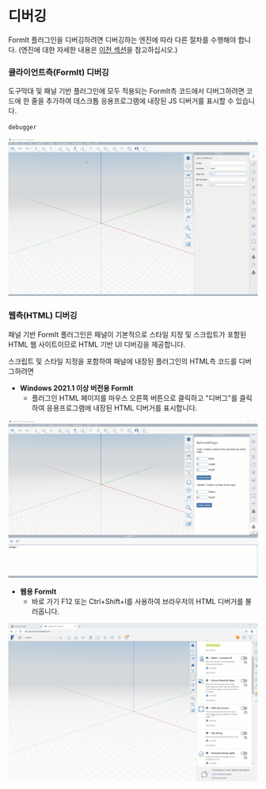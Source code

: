 # 디버깅

FormIt 플러그인을 디버깅하려면 디버깅하는 엔진에 따라 다른 절차를 수행해야 합니다. (엔진에 대한 자세한 내용은 [이전 섹션](client-side-vs-web-side-engines.md)을 참고하십시오.)

### **클라이언트측(FormIt) 디버깅**

도구막대 및 패널 기반 플러그인에 모두 적용되는 FormIt측 코드에서 디버그하려면 코드에 한 줄을 추가하여 데스크톱 응용프로그램에 내장된 JS 디버거를 표시할 수 있습니다.

`debugger`

![](../../../.gitbook/assets/debugger.gif)

### **웹측(HTML) 디버깅**

패널 기반 FormIt 플러그인은 패널이 기본적으로 스타일 지정 및 스크립트가 포함된 HTML 웹 사이트이므로 HTML 기반 UI 디버깅을 제공합니다.

스크립트 및 스타일 지정을 포함하여 패널에 내장된 플러그인의 HTML측 코드를 디버그하려면

* **Windows 2021.1 이상 버전용 FormIt**
   * 플러그인 HTML 페이지를 마우스 오른쪽 버튼으로 클릭하고 "디버그"를 클릭하여 응용프로그램에 내장된 HTML 디버거를 표시합니다.

![](../../../.gitbook/assets/debugpanelplugin.gif)

* **웹용 FormIt**
   * 바로 가기 F12 또는 Ctrl+Shift+I를 사용하여 브라우저의 HTML 디버거를 불러옵니다.

![](../../../.gitbook/assets/debugonweb.gif)

